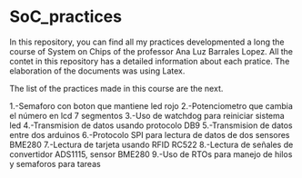 # SoC_practices
In this repository, you can find all my practices developmented a long the course of System on Chips of the professor Ana Luz Barrales Lopez. All the contet in this repository has a detailed information about each pratice. The elaboration of the documents was using Latex.

The list of the practices made in this course are the next.

1.-Semaforo con boton que mantiene led rojo
2.-Potenciometro que cambia el número en lcd 7 segmentos
3.-Uso de watchdog para reiniciar sistema led
4.-Transmision de datos usando protocolo DB9
5.-Transmision de datos entre dos arduinos
6.-Protocolo SPI para lectura de datos de dos sensores BME280
7.-Lectura de tarjeta usando RFID RC522
8.-Lectura de señales de convertidor ADS1115, sensor BME280
9.-Uso de RTOs para manejo de hilos y semaforos para tareas
